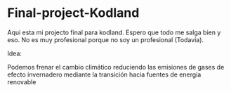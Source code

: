 # Final-project-Kodland

Aqui esta mi projecto final para kodland.
Espero que todo me salga bien y eso.
No es muy profesional porque no soy un profesional (Todavia).

Idea:

Podemos frenar el cambio climático reduciendo las emisiones de gases de efecto invernadero mediante la transición hacia fuentes de energía renovable
